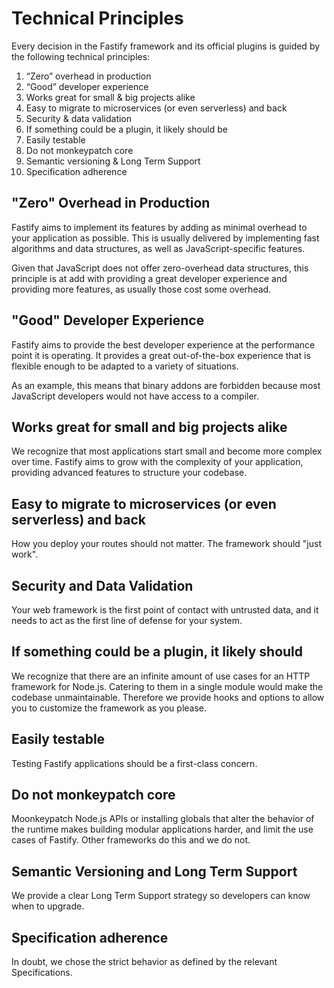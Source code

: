 # Technical Principles

Every decision in the Fastify framework and its official plugins is guided by
the following technical principles:

1. “Zero” overhead in production
2. “Good” developer experience
3. Works great for small & big projects alike
4. Easy to migrate to microservices (or even serverless) and back
5. Security & data validation
6. If something could be a plugin, it likely should be
7. Easily testable
8. Do not monkeypatch core
9. Semantic versioning & Long Term Support
10. Specification adherence

## "Zero" Overhead in Production

Fastify aims to implement its features by adding as minimal overhead to your
application as possible.
This is usually delivered by implementing fast algorithms and data structures,
as well as JavaScript-specific features.

Given that JavaScript does not offer zero-overhead data structures, this principle
is at add with providing a great developer experience and providing more features,
as usually those cost some overhead.

## "Good" Developer Experience

Fastify aims to provide the best developer experience at the performance point
it is operating.
It provides a great out-of-the-box experience that is flexible enough to be
adapted to a variety of situations.

As an example, this means that binary addons are forbidden because most JavaScript
developers would not
have access to a compiler.

## Works great for small and big projects alike

We recognize that most applications start small and become more complex over time.
Fastify aims to grow with
the complexity of your application, providing advanced features to structure
your codebase.

## Easy to migrate to microservices (or even serverless) and back

How you deploy your routes should not matter. The framework should "just work".

## Security and Data Validation

Your web framework is the first point of contact with untrusted data, and it
needs to act as the first line of defense for your system.

## If something could be a plugin, it likely should

We recognize that there are an infinite amount of use cases for an HTTP framework
for Node.js. Catering to them in a single module would make the codebase unmaintainable.
Therefore we provide hooks and options to allow you to customize the framework
as you please.

## Easily testable

Testing Fastify applications should be a first-class concern.

## Do not monkeypatch core

Moonkeypatch Node.js APIs or installing globals that alter the behavior of the
runtime makes building modular applications harder, and limit the use cases of Fastify.
Other frameworks do this and we do not.

## Semantic Versioning and Long Term Support

We provide a clear Long Term Support strategy so developers can know when to upgrade.

## Specification adherence

In doubt, we chose the strict behavior as defined by the relevant Specifications.

